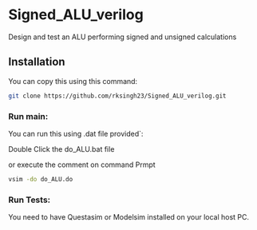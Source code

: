 # Signed_ALU_verilog
 Design and test an ALU performing signed and unsigned calculations

## Installation

You can copy this using this command:

```bash
git clone https://github.com/rksingh23/Signed_ALU_verilog.git
```

### Run main:

You can run this using .dat file provided`:

Double Click the do_ALU.bat file 

or execute the comment on command Prmpt
```.bat
vsim -do do_ALU.do
```

### Run Tests:
You need to have Questasim or Modelsim installed on your local host PC.